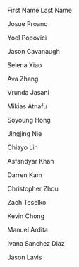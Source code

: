 First Name Last Name

Josue Proano

Yoel Popovici

Jason Cavanaugh

Selena Xiao

Ava Zhang

Vrunda Jasani

Mikias Atnafu

Soyoung Hong

Jingjing Nie

Chiayo Lin

Asfandyar Khan

Darren Kam

Christopher Zhou

Zach Teselko

Kevin Chong

Manuel Ardita

Ivana Sanchez Diaz

Jason Lavis
